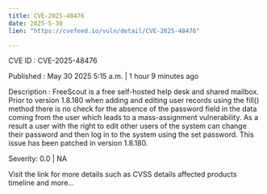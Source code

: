 ```yaml
---
title: CVE-2025-48476
date: 2025-5-30
lien: "https://cvefeed.io/vuln/detail/CVE-2025-48476"

---
```


CVE ID : CVE-2025-48476

Published :  May 30
2025
5:15 a.m. | 1 hour
9 minutes ago

Description : FreeScout is a free self-hosted help desk and shared mailbox. Prior to version 1.8.180
when adding and editing user records using the fill() method
there is no check for the absence of the password field in the data coming from the user
which leads to a mass-assignment vulnerability. As a result
a user with the right to edit other users of the system can change their password
and then log in to the system using the set password. This issue has been patched in version 1.8.180.

Severity: 0.0 | NA

Visit the link for more details
such as CVSS details
affected products
timeline
and more...
